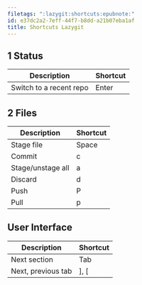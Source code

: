 ```yaml
---
filetags: ":lazygit:shortcuts:epubnote:"
id: e37dc2a2-7eff-44f7-b8dd-a21b07eba1af
title: Shortcuts Lazygit
---
```


## 1 Status

| Description             | Shortcut |
|-------------------------|----------|
| Switch to a recent repo | Enter    |

## 2 Files

| Description       | Shortcut |
|-------------------|----------|
| Stage file        | Space    |
| Commit            | c        |
| Stage/unstage all | a        |
| Discard           | d        |
| Push              | P        |
| Pull              | p        |

## User Interface

| Description        | Shortcut |
|--------------------|----------|
| Next section       | Tab      |
| Next, previous tab | \], \[   |
